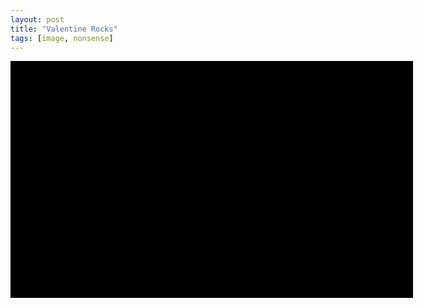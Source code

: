 ```yaml
---
layout: post
title: "Valentine Rocks"
tags: [image, nonsense]
---
```


<div style="width: 640px; border: 2px solid #000; background-color: #000; color: #000">...and let's not forget about the narwhals.
<object width="636" height="358"><param name="allowfullscreen" value="true" /><param name="allowscriptaccess" value="always" /><param name="movie" value="http://vimeo.com/moogaloop.swf?clip_id=9451077&amp;server=vimeo.com&amp;show_title=0&amp;show_byline=0&amp;show_portrait=0&amp;color=ffffff&amp;fullscreen=1" /><embed src="http://vimeo.com/moogaloop.swf?clip_id=9451077&amp;server=vimeo.com&amp;show_title=0&amp;show_byline=0&amp;show_portrait=0&amp;color=ffffff&amp;fullscreen=1" type="application/x-shockwave-flash" allowfullscreen="true" allowscriptaccess="always" width="636" height="358"></embed></object></div>
